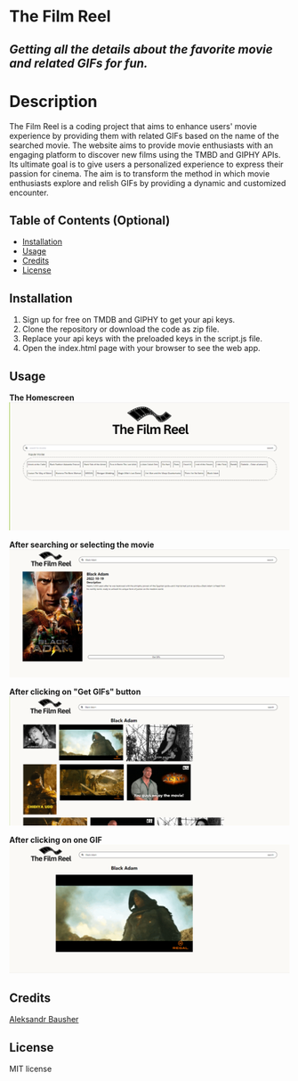 # The Film Reel
## *Getting all the details about the favorite movie and related GIFs for fun.*

# Description
The Film Reel is a coding project that aims to enhance users' movie experience by providing them with related GIFs based on the name of the searched movie. The website aims to provide movie enthusiasts with an engaging platform to discover new films using the TMBD and GIPHY APIs. Its ultimate goal is to give users a personalized experience to express their passion for cinema. The aim is to transform the method in which movie enthusiasts explore and relish GIFs by providing a dynamic and customized encounter.

## Table of Contents (Optional)

- [Installation](#installation)
- [Usage](#usage)
- [Credits](#credits)
- [License](#license)


## Installation
1. Sign up for free on TMDB and GIPHY to get your api keys.
2. Clone the repository or download the code as zip file.
3. Replace your api keys with the preloaded keys in the script.js file.
4. Open the index.html page with your browser to see the web app.

## Usage

__The Homescreen__
![alt text](images/screenshot.png)

__After searching or selecting the movie__
![alt text](images/screenshot2.png)

__After clicking on "Get GIFs" button__
![alt text](images/screenshot3.png)

__After clicking on one GIF__
![alt text](images/screenshot4.png)

## Credits

[Aleksandr Bausher](https://www.github.com/aleksandrbausher)

## License
MIT license

